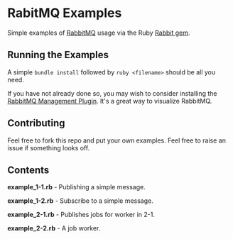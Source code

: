 RabitMQ Examples
================

Simple examples of [RabbitMQ](http://www.rabbitmq.com) usage via the Ruby [Rabbit gem](https://github.com/ruby-amqp/bunny).

Running the Examples
--------------------

A simple `bundle install` followed by `ruby <filename>` should be all you need.

If you have not already done so, you may wish to consider installing the [RabbitMQ Management Plugin](https://www.rabbitmq.com/management.html). It's a great way to visualize RabbitMQ.

Contributing
------------

Feel free to fork this repo and put your own examples. Feel free to raise an issue if something looks off.

Contents
--------

 **example_1-1.rb** - Publishing a simple message.

 **example_1-2.rb** - Subscribe to a simple message.

 **example_2-1.rb** - Publishes jobs for worker in 2-1.

 **example_2-2.rb** - A job worker.